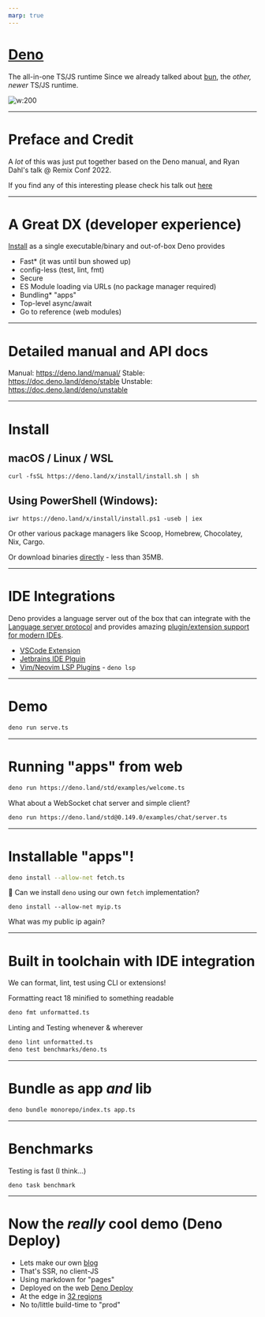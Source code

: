 ```yaml
---
marp: true
---
```

# [Deno](https://deno.land/)

The all-in-one TS/JS runtime
Since we already talked about [bun](https://bun.sh/), the *other, newer* TS/JS runtime.

![w:200](https://upload.wikimedia.org/wikipedia/commons/8/84/Deno.svg)


---

# Preface and Credit

A *lot* of this was just put together based on the Deno manual, and Ryan Dahl's talk @ Remix Conf 2022.

If you find any of this interesting please check his talk out [here](https://youtu.be/3NR9Spj0DmQ)

---

# A Great DX (developer experience)  

<!-- _footer: bundling not meant for web ATM, recommends ESBuild for shipping browser JS -->

[Install](#install) as a single executable/binary and out-of-box Deno provides

- Fast* (it was until bun showed up)
- config-less (test, lint, fmt)
- Secure
- ES Module loading via URLs (no package manager required)
- Bundling* "apps"
- Top-level async/await
- Go to reference (web modules)

--- 

# Detailed manual and API docs

Manual: https://deno.land/manual/
Stable: https://doc.deno.land/deno/stable
Unstable: https://doc.deno.land/deno/unstable

---

# Install

## macOS / Linux / WSL 

`curl -fsSL https://deno.land/x/install/install.sh | sh`

## Using PowerShell (Windows):

`iwr https://deno.land/x/install/install.ps1 -useb | iex`

Or other various package managers like Scoop, Homebrew, Chocolatey, Nix, Cargo.

Or download binaries [directly](https://github.com/denoland/deno/releases) - less than 35MB.

---

# IDE Integrations

Deno provides a language server out of the box that can integrate with the [Language server protocol](https://langserver.org/) and provides amazing [plugin/extension support for modern IDEs](https://deno.land/manual/getting_started/setup_your_environment#using-an-editoride).

- [VSCode Extension](https://marketplace.visualstudio.com/items?itemName=denoland.vscode-deno)
- [Jetbrains IDE Plguin](https://plugins.jetbrains.com/plugin/14382-deno)
- [Vim/Neovim LSP Plugins](https://github.com/prabirshrestha/vim-lsp) - `deno lsp`

---

# Demo

```sh
deno run serve.ts
```
 

---

# Running "apps" from web

```sh
deno run https://deno.land/std/examples/welcome.ts
```

What about a WebSocket chat server and simple client?

```sh
deno run https://deno.land/std@0.149.0/examples/chat/server.ts
```

---

# Installable "apps"!

```sh
deno install --allow-net fetch.ts
```
🤔 Can we install `deno` using our own `fetch` implementation?


```
deno install --allow-net myip.ts
```
What was my public ip again?



---

# Built in toolchain with IDE integration

We can format, lint, test using CLI or extensions!

Formatting react 18 minified to something readable

```sh
deno fmt unformatted.ts
```

Linting and Testing whenever & wherever

```sh
deno lint unformatted.ts
deno test benchmarks/deno.ts
```

---

# Bundle as app *and* lib

```sh
deno bundle monorepo/index.ts app.ts
```

---

# Benchmarks

Testing is fast (I think...)

```
deno task benchmark
```

---

# Now the *really* cool demo (Deno Deploy)

* Lets make our own [blog](https://deno.land/x/blog@0.3.3)
* That's SSR, no client-JS
* Using markdown for "pages"
* Deployed on the web [Deno Deploy](https://deno.com/deploy)
* At the edge in [32 regions](https://deno.com/deploy/docs/regions)
* No to/little build-time to "prod"

<!-- This shouldn't take long... -->
